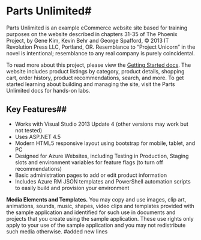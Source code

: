 # Parts Unlimited#

Parts Unlimited is an example eCommerce website site based for training purposes on the website described in chapters 31-35 of The Phoenix Project, by Gene Kim, Kevin Behr and George Spafford, © 2013 IT Revolution Press LLC, Portland, OR. Resemblance to “Project Unicorn” in the novel is intentional; resemblance to any real company is purely coincidental.

To read more about this project, please view the [Getting Started docs](docs/GettingStarted.md). The website includes product listings by category, product details, shopping cart, order history, product recommendations, search, and more.  To get started learning about building and managing the site, visit the Parts Unlimited docs for hands-on labs. 

## Key Features##
- Works with Visual Studio 2013 Update 4 (other versions may work but not tested)
- Uses ASP.NET 4.5
- Modern HTML5 responsive layout using bootstrap for mobile, tablet, and PC
- Designed for Azure Websites, including Testing in Production, Staging slots and environment variables for feature flags (to turn off recommendations)
- Basic administration pages to add or edit product information
- Includes Azure RM JSON templates and PowerShell automation scripts to easily build and provision your environment

**Media Elements and Templates.** You may copy and use images, clip art, animations, sounds, music, shapes, video clips and templates provided with the sample application and identified for such use in documents and projects that you create using the sample application. These use rights only apply to your use of the sample application and you may not redistribute such media otherwise.
#added new lines 